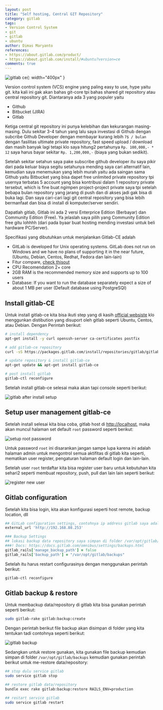 ```yaml
---
layout: post
title: "Self hosting, Central GIT Repository"
category: gitlab
tags: 
- Version Control System
- git
- gitlab
- ubuntu
author: Dimas Maryanto
references:
- https://about.gitlab.com/product/
- https://about.gitlab.com/install/#ubuntu?version=ce
comments: true
---
```


![gitlab ce]({{site.baseurl}}/assets/img/posts/gitlab-self-hosting/logo.png){: width="400px" }

Version control system (VCS) engine yang paling easy to use, hype yaitu git. kita kali ini gak akan bahas git-core tpi bahas shared git repository atau central repository git. Diantaranya ada 3 yang populer yaitu 

- Github
- Bitbucket (JIRA)
- Gitlab

<!--more-->

Ketiga central git repository ini punya kelebihan dan kekurangan masing-masing. Dulu sekitar 3-4 tahun yang lalu saya investasi di Github dengan subcribe Github Developer dengan membayar kurang lebih `7$ / bulan` dengan fasilitas ultimate private repository, fast speed upload / download dan masih banyak lagi tetapi klo saya hitung2 pertahunya `Rp. 100,000,- * 12` saya harus bayar sekitar `Rp. 1,200,000,-` (biaya yang bukan sedikit). 

Setelah sekitar setahun saya pake subscribe github developer itu saya pikir dari pada keluar biaya segitu setahunya mending saya cari alternatif lain, kemudian saya menemukan yang lebih murah yaitu ada saingan sama Github yaitu Bitbucket yang bisa dapet free unlimited private repository tpi usernya terbatas 5 account yang bisa kontribusi dalam 1 repository private tersebut, which is fine buat ngimpen project-project private saya tpi setelah bebapa bulan repository yang jarang di push dan di akses jadi gak bisa di buka lagi. Dan saya cari-cari lagi git central repository yang bisa lebih bermanfaat dan bisa di install di komputer/server sendiri.

Dapatlah gitlab, Gitlab ini ada 2 versi Enterprice Edition (Berbayar) dan Community Edition (Free). Ya jelaslah saya pilih yang Community Edition free gitu lohhhh (dari pada byaar buat hosting mending investasi untuk beli hardware PC/Server).

Specifikasi yang dibutuhkan untuk menjalankan Gitlab-CE adalah 

- GitLab is developed for Unix operating systems. GitLab does not run on Windows and we have no plans of supporting it in the near future, (Ubuntu, Debian, Centos, Redhat, Fedora dan lain-lain)
- Fitur compare, [check thisout](https://about.gitlab.com/pricing/self-managed/feature-comparison/)
- CPU Recomendation 2+ core
- 2GB RAM is the recommended memory size and supports up to 100 users
- Database: If you want to run the database separately expect a size of about 1 MB per user (Default database using PostgreSQl)

## Install gitlab-CE 

Untuk install gitlab-ce kita bisa ikuti step yang di kasih [official websiste](https://about.gitlab.com/install/#ubuntu?version=ce) klo menggunkan distibution yang disuport oleh gitlab seperti Ubuntu, Centos, atau Debian. Dengan Perintah berikut:

```bash
# install dependency
apt-get install -y curl openssh-server ca-certificates postfix

# add gitlab-ce repository
curl -sS https://packages.gitlab.com/install/repositories/gitlab/gitlab-ce/script.deb.sh | sudo bash

# update repository & install gitlab-ce
apt-get update && apt-get install gitlab-ce

# post install gitlab
gitlab-ctl reconfigure
```

Setelah install gitlab-ce selesai maka akan tapi console seperti berikut:

![gitlab after install setup]({{site.baseurl}}/assets/img/posts/gitlab-self-hosting/install-finish.png)

## Setup user management gitlab-ce

Setelah install selesai kita bisa coba, gitlab host di [http://localhost](http://localhost:80), maka akan muncul halaman set default `root` password seperti berikut:

![setup root password]({{site.baseurl}}/assets/img/posts/gitlab-self-hosting/setup-root-password.png)

Untuk password `root` ini disarankan jangan sampe lupa karena ini adalah halaman admin untuk mengontrol semua aktifitas di gitlab kita seperti, mematikan user register, pengaturan halaman default login dan lain-lain.

Setelah user `root` terdaftar kita bisa register user baru untuk kebutuhan kita sehari2 seperti membuat repository, push, pull dan lain lain seperti berikut:

![register new user]({{site.baseurl}}/assets/img/posts/gitlab-self-hosting/register-user-new.png)

## Gitlab configuration

Setelah kita bisa login, kita akan konfigurasi seperti host remote, backup location, dll

```ruby
## GitLab configuration settings, contohnya ip address gitlab saya adalah sebagai berikut
external_url 'http://192.168.88.253'

### Backup Settings
## lokasi backup data repository saya simpan di folder /var/opt/gitlab/backups
###! Docs: https://docs.gitlab.com/omnibus/settings/backups.html
gitlab_rails['manage_backup_path'] = false
gitlab_rails['backup_path'] = "/var/opt/gitlab/backups"
```

Setelah itu harus restart configurasinya dengan menggunakan perintah berikut:

```bash
gitlab-ctl reconfigure
```

## Gitlab backup & restore

Untuk membackup data/repository di gitlab kita bisa gunakan perintah seperti berikut:

```bash
sudo gitlab-rake gitlab:backup:create
```
 Dengan perintah berikut file backup akan disimpan di folder yang kita tentukan tadi contohnya seperti berikut:

![gitlab backup]({{site.baseurl}}/assets/img/posts/gitlab-self-hosting/gitlab-backup.png)

Sedangkan untuk restore gunakan, kita gunakan file backup kemudian simpan di folder `/var/opt/gitlab/backups` kemudian gunakan perintah berikut untuk me-restore data/repository:

```bash
## stop dulu service gitlab
sudo service gitlab stop

## restore gitlab data/repository
bundle exec rake gitlab:backup:restore RAILS_ENV=production

## restart service gitlab
sudo service gitlab restart
```